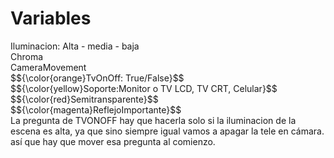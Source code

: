 # Variables

<div>
Iluminacion: Alta - media - baja <br />
Chroma <br />
CameraMovement <br />
$${\color{orange}TvOnOff: True/False}$$ <br />
$${\color{yellow}Soporte:Monitor o TV LCD, TV CRT, Celular}$$ <br />
$${\color{red}Semitransparente}$$ <br />
$${\color{magenta}ReflejoImportante}$$ <br />

</div>
La pregunta de TVONOFF hay que hacerla solo si la iluminacion de la escena es alta, ya que sino siempre igual vamos a apagar la tele en cámara. así que hay que mover esa pregunta al comienzo.
